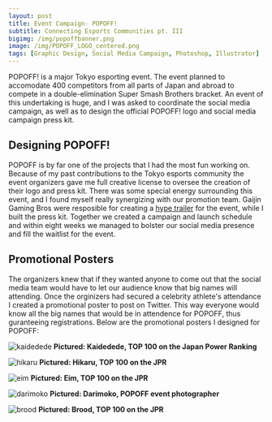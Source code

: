 ```yaml
---
layout: post
title: Event Campaign- POPOFF!
subtitle: Connecting Esports Communities pt. III
bigimg: /img/popoffbanner.png
image: /img/POPOFF_LOGO_centered.png
tags: [Graphic Design, Social Media Campaign, Photoshop, Illustrator]
---
```


POPOFF! is a major Tokyo esporting event.
The event planned to accomodate 400 competitors from all parts of Japan and abroad to compete in a double-elimination Super Smash Brothers bracket. An event of this undertaking is huge, and I was asked to coordinate the social media campaign, as well as to design the official POPOFF! logo and social media campaign press kit.

## Designing POPOFF!
POPOFF is by far one of the projects that I had the most fun working on. Because of my past contributions to the Tokyo esports community the event organizers gave me full creative license to oversee the creation of their logo and press kit. There was some special energy surrounding this event, and I found myself really synergizing with our promotion team. Gaijin Gaming Bros were resposible for creating a [hype trailer](https://www.youtube.com/watch?v=oR2CECnT40M) for the event, while I built the press kit. Together we created a campaign and launch schedule and within eight weeks we managed to bolster our social media presence and fill the waitlist for the event.

## Promotional Posters

The organizers knew that if they wanted anyone to come out that the social media team would have to let our audience know that big names will attending. Once the orginizers had secured a celebrity athlete's attendance I created a promotional poster to post on Twitter. This way everyone would know all the big names that would be in attendence for POPOFF, thus guranteeing registrations.
Below are the promotional posters I designed for POPOFF:

![kaidedede](https://imgur.com/G3VXTij.png)
**Pictured: Kaidedede, TOP 100 on the Japan Power Ranking**


![hikaru](https://imgur.com/4LVBTch.png)
**Pictured: Hikaru, TOP 100 on the JPR**


![eim](https://imgur.com/lXmiyTH.png)
**Pictured: Eim, TOP 100 on the JPR**


![darimoko](https://imgur.com/k6ubd3K.png)
**Pictured: Darimoko, POPOFF event photographer**


![brood](https://imgur.com/2Cx6fqy.png)
**Pictured: Brood, TOP 100 on the JPR**

